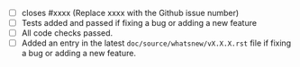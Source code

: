 - [ ] closes #xxxx (Replace xxxx with the Github issue number)
- [ ] Tests added and passed if fixing a bug or adding a new feature
- [ ] All code checks passed.
- [ ] Added an entry in the latest `doc/source/whatsnew/vX.X.X.rst` file if fixing a bug or adding a new feature.
